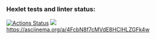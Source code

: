 ### Hexlet tests and linter status:
[![Actions Status](https://github.com/Pavel-Kr/python-project-49/actions/workflows/hexlet-check.yml/badge.svg)](https://github.com/Pavel-Kr/python-project-49/actions)
<a href="https://codeclimate.com/github/Pavel-Kr/python-project-49/maintainability"><img src="https://api.codeclimate.com/v1/badges/51d3c6c389e65cb0464e/maintainability" /></a>
https://asciinema.org/a/4FcbN8f7cMVdE8HCIHLZGFk4w